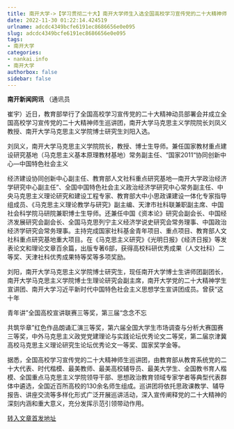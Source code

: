 ```yaml
---
title: 南开大学->【学习贯彻二十大】南开大学师生入选全国高校学习宣传党的二十大精神师生巡讲团 | nankai.info
date: 2022-11-30 01:22:14.424519
urlname: adcdc4349bcfe6191ec8686656e0e095
slug: adcdc4349bcfe6191ec8686656e0e095
tags: 
- 南开大学
categories:
- nankai.info
- 南开大学
authorbox: false
sidebar: false
---
```

**南开新闻网讯** （通讯员

崔宇）近日，教育部举行了全国高校学习宣传党的二十大精神动员部署会并成立全国高校学习宣传党的二十大精神师生巡讲团，南开大学马克思主义学院院长刘凤义教授、南开大学马克思主义学院博士研究生刘阳入选。

刘凤义，南开大学马克思主义学院院长，教授、博士生导师。兼任国家教材重点建设研究基地（马克思主义基本原理教材基地）常务副主任、“国家2011“协同创新中心—中国特色社会主义
<!--more-->
经济建设协同创新中心副主任、教育部人文社科重点研究基地—南开大学政治经济学研究中心副主任”、全国中国特色社会主义政治经济学研究中心常务副主任、中央马克思主义理论研究和建设工程专家、教育部大中小思政课建设一体化专家指导组成员、《马克思主义理论教学与研究》副主编、天津市社科联兼职副主席、中国社会科学院马研院兼职博士生导师。还兼任中国《资本论》研究会副会长、中国经济发展研究会副会长、全国马克思列宁主义经济学说史研究会常务理事、中国政治经济学研究会常务理事。主持完成国家社科基金青年项目、重点项目、教育部人文社科重点研究基地重大项目。在《马克思主义研究》《光明日报》《经济日报》等发表论文和理论文章百余篇，出版专著6部，获得高校科研优秀成果（人文社科）二等奖、天津社科优秀成果特等奖等多项奖励。

刘阳，南开大学马克思主义学院博士研究生，现任南开大学博士生讲师团副团长，南开大学马克思主义学院博士生理论研究会副主席，南开大学党的二十大精神学生宣讲团、南开大学习近平新时代中国特色社会主义思想学生宣讲团成员。曾获“这十年

青年讲”全国高校宣讲联赛三等奖，第三届“念念不忘

共筑华章”红色作品朗诵汇演三等奖，第六届全国大学生市场调查与分析大赛国赛三等奖，中外马克思主义政党党建理论与实践论坛优秀论文二等奖，第二届京津冀高校马克思主义理论研究生论坛优秀论文一等奖、国家奖学金等。

据悉，全国高校学习宣传党的二十大精神师生巡讲团，由教育部从教育系统党的二十大代表、时代楷模、最美教师、最美高校辅导员、最美大学生、全国教书育人楷模、全国重点马克思主义学院领导干部、思想政治教育领域专家学者等典型代表群体中遴选，全国近百所高校的130余名师生组成。巡讲团将依托思政课教学、辅导报告、讲座交流等多样化形式广泛开展巡讲活动，深入宣传阐释党的二十大精神的深刻内涵和重大意义，充分发挥示范引领带动作用。



[转入文章首发地址](http://news.nankai.edu.cn/ywsd/system/2022/11/25/030053805.shtml)